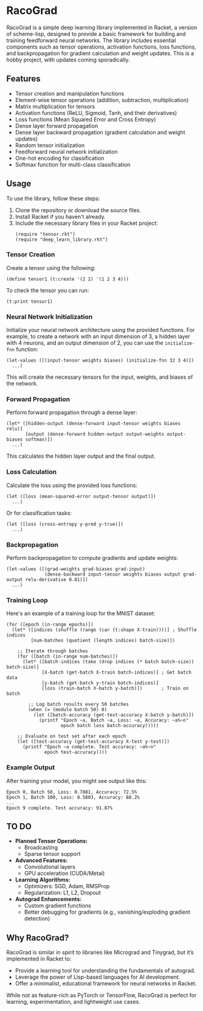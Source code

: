 # RacoGrad

RacoGrad is a simple deep learning library implemented in Racket, a version of scheme-lisp, designed to provide a basic framework for building and training feedforward neural networks. The library includes essential components such as tensor operations, activation functions, loss functions, and backpropagation for gradient calculation and weight updates. This is a hobby project, with updates coming sporadically. 
## Features

- Tensor creation and manipulation functions
- Element-wise tensor operations (addition, subtraction, multiplication)
- Matrix multiplication for tensors
- Activation functions (ReLU, Sigmoid, Tanh, and their derivatives)
- Loss functions (Mean Squared Error and Cross Entropy)
- Dense layer forward propagation
- Dense layer backward propagation (gradient calculation and weight updates)
- Random tensor initialization
- Feedforward neural network initialization
- One-hot encoding for classification
- Softmax function for multi-class classification

## Usage

To use the library, follow these steps:

1. Clone the repository or download the source files.
2. Install Racket if you haven't already.
3. Include the necessary library files in your Racket project:
   ```racket
   (require "tensor.rkt")
   (require "deep_learn_library.rkt")
   ```

### Tensor Creation

Create a tensor using the following:
```racket
(define tensor1 (t:create '(2 2) '(1 2 3 4)))
```
To check the tensor you can run:
```racket
(t:print tensor1)
```

### Neural Network Initialization

Initialize your neural network architecture using the provided functions. For example, to create a network with an input dimension of 3, a hidden layer with 4 neurons, and an output dimension of 2, you can use the `initialize-fnn` function:
```racket
(let-values ([(input-tensor weights biases) (initialize-fnn 32 3 4)])
  ...)
```
This will create the necessary tensors for the input, weights, and biases of the network.

### Forward Propagation

Perform forward propagation through a dense layer:
```racket
(let* ([hidden-output (dense-forward input-tensor weights biases relu)]
       [output (dense-forward hidden-output output-weights output-biases softmax)])
  ...)
```
This calculates the hidden layer output and the final output.

### Loss Calculation

Calculate the loss using the provided loss functions:
```racket
(let ([loss (mean-squared-error output-tensor output)])
  ...)
```
Or for classification tasks:
```racket
(let ([loss (cross-entropy y-pred y-true)])
  ...)
```

### Backpropagation

Perform backpropagation to compute gradients and update weights:
```racket
(let-values ([(grad-weights grad-biases grad-input)
              (dense-backward input-tensor weights biases output grad-output relu-derivative 0.01)])
  ...)
```

### Training Loop

Here's an example of a training loop for the MNIST dataset:
```racket
(for ([epoch (in-range epochs)])
  (let* ([indices (shuffle (range (car (t:shape X-train))))] ; Shuffle indices
         [num-batches (quotient (length indices) batch-size)])

    ;; Iterate through batches
    (for ([batch (in-range num-batches)])
      (let* ([batch-indices (take (drop indices (* batch batch-size)) batch-size)]
             [X-batch (get-batch X-train batch-indices)] ; Get batch data
             [y-batch (get-batch y-train batch-indices)]
             [loss (train-batch X-batch y-batch)])       ; Train on batch

        ;; Log batch results every 50 batches
        (when (= (modulo batch 50) 0)
          (let ([batch-accuracy (get-test-accuracy X-batch y-batch)])
            (printf "Epoch ~a, Batch ~a, Loss: ~a, Accuracy: ~a%~n"
                    epoch batch loss batch-accuracy)))))

    ;; Evaluate on test set after each epoch
    (let ([test-accuracy (get-test-accuracy X-test y-test)])
      (printf "Epoch ~a complete. Test accuracy: ~a%~n"
              epoch test-accuracy))))
```

### Example Output
After training your model, you might see output like this:
```
Epoch 0, Batch 50, Loss: 0.7881, Accuracy: 72.5%
Epoch 1, Batch 100, Loss: 0.5803, Accuracy: 88.2%
...
Epoch 9 complete. Test accuracy: 91.87%
```

## TO DO

- **Planned Tensor Operations:**
  - Broadcasting
  - Sparse tensor support
- **Advanced Features:**
  - Convolutional layers
  - GPU acceleration (CUDA/Metal)
- **Learning Algorithms:**
  - Optimizers: SGD, Adam, RMSProp
  - Regularization: L1, L2, Dropout
- **Autograd Enhancements:**
  - Custom gradient functions
  - Better debugging for gradients (e.g., vanishing/exploding gradient detection)


## Why RacoGrad?

RacoGrad is similar in spirit to libraries like Micrograd and Tinygrad, but it’s implemented in Racket to:

- Provide a learning tool for understanding the fundamentals of autograd.
- Leverage the power of Lisp-based languages for AI development.
- Offer a minimalist, educational framework for neural networks in Racket.

While not as feature-rich as PyTorch or TensorFlow, RacoGrad is perfect for learning, experimentation, and lightweight use cases.
